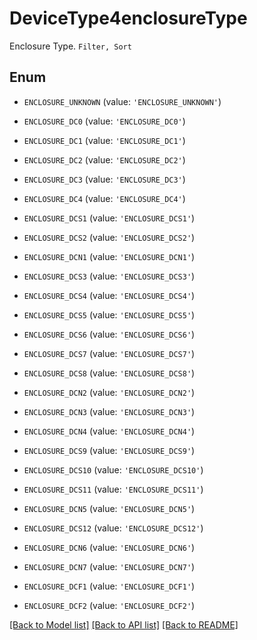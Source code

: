 # DeviceType4enclosureType

Enclosure Type. `Filter, Sort`

## Enum

* `ENCLOSURE_UNKNOWN` (value: `'ENCLOSURE_UNKNOWN'`)

* `ENCLOSURE_DC0` (value: `'ENCLOSURE_DC0'`)

* `ENCLOSURE_DC1` (value: `'ENCLOSURE_DC1'`)

* `ENCLOSURE_DC2` (value: `'ENCLOSURE_DC2'`)

* `ENCLOSURE_DC3` (value: `'ENCLOSURE_DC3'`)

* `ENCLOSURE_DC4` (value: `'ENCLOSURE_DC4'`)

* `ENCLOSURE_DCS1` (value: `'ENCLOSURE_DCS1'`)

* `ENCLOSURE_DCS2` (value: `'ENCLOSURE_DCS2'`)

* `ENCLOSURE_DCN1` (value: `'ENCLOSURE_DCN1'`)

* `ENCLOSURE_DCS3` (value: `'ENCLOSURE_DCS3'`)

* `ENCLOSURE_DCS4` (value: `'ENCLOSURE_DCS4'`)

* `ENCLOSURE_DCS5` (value: `'ENCLOSURE_DCS5'`)

* `ENCLOSURE_DCS6` (value: `'ENCLOSURE_DCS6'`)

* `ENCLOSURE_DCS7` (value: `'ENCLOSURE_DCS7'`)

* `ENCLOSURE_DCS8` (value: `'ENCLOSURE_DCS8'`)

* `ENCLOSURE_DCN2` (value: `'ENCLOSURE_DCN2'`)

* `ENCLOSURE_DCN3` (value: `'ENCLOSURE_DCN3'`)

* `ENCLOSURE_DCN4` (value: `'ENCLOSURE_DCN4'`)

* `ENCLOSURE_DCS9` (value: `'ENCLOSURE_DCS9'`)

* `ENCLOSURE_DCS10` (value: `'ENCLOSURE_DCS10'`)

* `ENCLOSURE_DCS11` (value: `'ENCLOSURE_DCS11'`)

* `ENCLOSURE_DCN5` (value: `'ENCLOSURE_DCN5'`)

* `ENCLOSURE_DCS12` (value: `'ENCLOSURE_DCS12'`)

* `ENCLOSURE_DCN6` (value: `'ENCLOSURE_DCN6'`)

* `ENCLOSURE_DCN7` (value: `'ENCLOSURE_DCN7'`)

* `ENCLOSURE_DCF1` (value: `'ENCLOSURE_DCF1'`)

* `ENCLOSURE_DCF2` (value: `'ENCLOSURE_DCF2'`)

[[Back to Model list]](../README.md#documentation-for-models) [[Back to API list]](../README.md#documentation-for-api-endpoints) [[Back to README]](../README.md)


